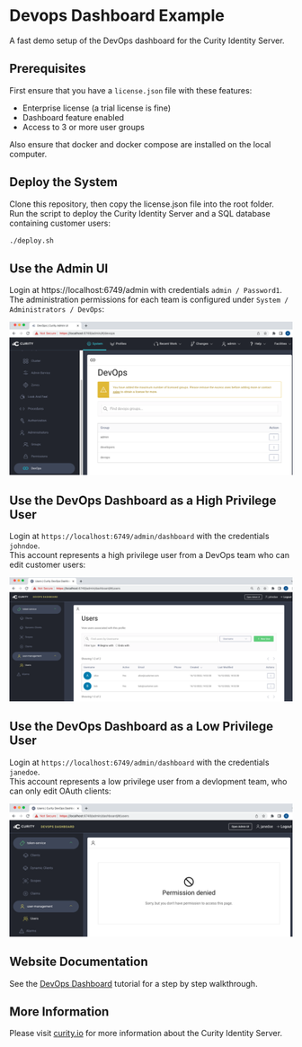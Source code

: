 # Devops Dashboard Example

A fast demo setup of the DevOps dashboard for the Curity Identity Server.

## Prerequisites

First ensure that you have a `license.json` file with these features:

- Enterprise license (a trial license is fine)
- Dashboard feature enabled
- Access to 3 or more user groups 

Also ensure that docker and docker compose are installed on the local computer.

## Deploy the System

Clone this repository, then copy the license.json file into the root folder.\
Run the script to deploy the Curity Identity Server and a SQL database containing customer users:

```bash
./deploy.sh
```

## Use the Admin UI

Login at https://localhost:6749/admin with credentials `admin / Password1`.\
The administration permissions for each team is configured under `System / Administrators / DevOps`:

![Admin UI](doc/admin-ui.png)

## Use the DevOps Dashboard as a High Privilege User

Login at `https://localhost:6749/admin/dashboard` with the credentials `johndoe`.\
This account represents a high privilege user from a DevOps team who can edit customer users:

![DevOps User](doc/devops-user-access.png)

## Use the DevOps Dashboard as a Low Privilege User

Login at `https://localhost:6749/admin/dashboard` with the credentials `janedoe`.\
This account represents a low privilege user from a devlopment team, who can only edit OAuth clients:

![Developer User](doc/developer-user-access.png)

## Website Documentation

See the [DevOps Dashboard](https://curity.io/resources/learn/devops-dashboard) tutorial for a step by step walkthrough.

## More Information

Please visit [curity.io](https://curity.io/) for more information about the Curity Identity Server.

